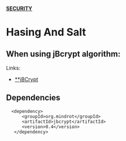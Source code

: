 
[**SECURITY**](security.md)


# Hasing And Salt

## When using jBcrypt algorithm:

Links:
* [**jBCrypt](https://www.mindrot.org/projects/jBCrypt/)

## Dependencies

      <dependency>
          <groupId>org.mindrot</groupId>
          <artifactId>jbcrypt</artifactId>
          <version>0.4</version>
       </dependency>
       










